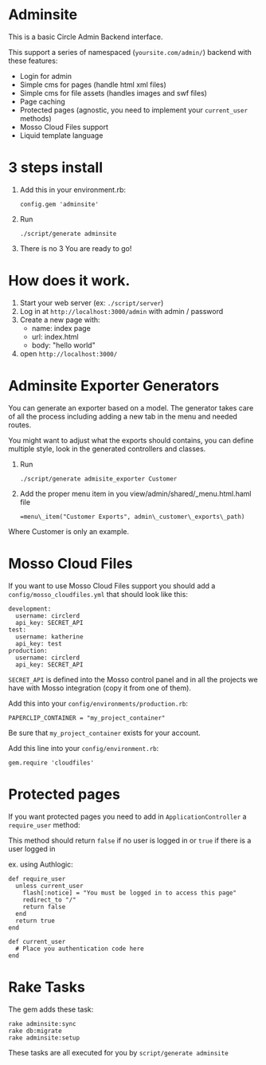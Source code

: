 Adminsite
=========
This is a basic Circle Admin Backend interface.

This support a series of namespaced (`yoursite.com/admin/`) backend with these
features:

- Login for admin
- Simple cms for pages (handle html xml files)
- Simple cms for file assets (handles images and swf files)
- Page caching
- Protected pages (agnostic, you need to implement your `current_user` methods)
- Mosso Cloud Files support
- Liquid template language

3 steps install
===============
1. Add this in your environment.rb:

    `config.gem 'adminsite'`

2. Run

    `./script/generate adminsite`

3. There is no 3
You are ready to go!


How does it work.
================
1. Start your web server (ex: `./script/server`)
2. Log in at `http://localhost:3000/admin` with admin / password
3. Create a new page with:
   - name: index page
   - url:  index.html
   - body: "hello world"
4. open `http://localhost:3000/`

Adminsite Exporter Generators
=============================
You can generate an exporter based on a model. The generator takes care of all
the process including adding a new tab in the menu and needed routes.

You might want to adjust what the exports should contains,
you can define multiple style, look in the generated controllers and classes.

1. Run

    `./script/generate admisite_exporter Customer`

2. Add the proper menu item in you view/admin/shared/_menu.html.haml file

    `=menu\_item("Customer Exports", admin\_customer\_exports\_path)`

Where Customer is only an example.

Mosso Cloud Files
=================
If you want to use Mosso Cloud Files support you should add a
`config/mosso_cloudfiles.yml` that should look like this:

    development:
      username: circlerd
      api_key: SECRET_API
    test:
      username: katherine
      api_key: test
    production:
      username: circlerd
      api_key: SECRET_API

`SECRET_API` is defined into the Mosso control panel and in all the projects we
have with Mosso integration (copy it from one of them).

Add this into your `config/environments/production.rb`:

    PAPERCLIP_CONTAINER = "my_project_container"

Be sure that `my_project_container` exists for your account.

Add this line into your `config/environment.rb`:

    gem.require 'cloudfiles'


Protected pages
===============
If you want protected pages you need to add in `ApplicationController` a
`require_user` method:

This method should return `false` if no user is logged in or `true` if there is
a user logged in

ex. using Authlogic:

    def require_user
      unless current_user
        flash[:notice] = "You must be logged in to access this page"
        redirect_to "/"
        return false
      end
      return true
    end

    def current_user
      # Place you authentication code here
    end


Rake Tasks
==========
The gem adds these task:

    rake adminsite:sync
    rake db:migrate
    rake adminsite:setup

These tasks are all executed for you by `script/generate adminsite`
